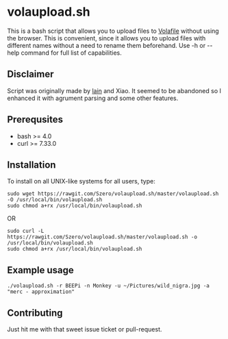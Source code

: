 volaupload.sh
=============

This is a bash script that allows you to upload files to [Volafile](https://volafile.io) 
without using the browser. This is convenient, since it allows you to upload
files with different names without a need to rename them beforehand.
Use -h or --help command for full list of capabilities.

Disclaimer
----------

Script was originally made by [lain](https://github.com/laino) and Xiao. It seemed
to be abandoned so I enhanced it with agrument parsing and some other features.

Prerequsites
------------

- bash >= 4.0
- curl >= 7.33.0

Installation
------------
To install on all UNIX-like systems for all users, type:

    sudo wget https://rawgit.com/Szero/volaupload.sh/master/volaupload.sh -O /usr/local/bin/volaupload.sh
    sudo chmod a+rx /usr/local/bin/volaupload.sh

OR

    sudo curl -L https://rawgit.com/Szero/volaupload.sh/master/volaupload.sh -o /usr/local/bin/volaupload.sh
    sudo chmod a+rx /usr/local/bin/volaupload.sh

Example usage
-------------

`./volaupload.sh -r BEEPi -n Monkey -u ~/Pictures/wild_nigra.jpg -a "merc - approximation"`

Contributing
------------

Just hit me with that sweet issue ticket or pull-request.

